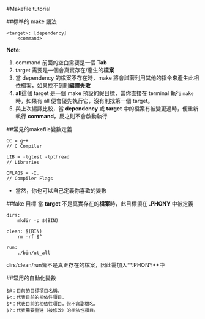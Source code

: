 #Makefile tutorial

##標準的 make 語法

    <target>: [dependency]
        <command>

**Note:**
1. command 前面的空白需要是一個 **Tab**
2. target 需要是一個會真實存在/產生的**檔案**
3. 當 dependency 的檔案不存在時，make 將會試著利用其他的指令來產生此相依檔案，如果找不到則**編譯失敗**
4. **all**這個 target 是一個 make 預設的假目標，當你直接在 terminal 執行 `make` 時，如果有 all 便會優先執行它，沒有則找第一個 target。
5. 與上次編譯比較，當 **dependency** 或 **target** 中的檔案有被變更過時，便重新執行 **command**，反之則不會啟動執行

##常見的makefile變數定義

    CC = g++
    // C Compiler

    LIB = -lgtest -lpthread
    // Libraries

    CFLAGS = -I.
    // Compiler Flags

- 當然，你也可以自己定義你喜歡的變數

##fake 目標
當 **target** 不是真實存在的**檔案**時，此目標須在 **.PHONY** 中被定義

    dirs:
        mkdir -p $(BIN)

    clean: $(BIN)
        rm -rf $^

    run:
        ./bin/ut_all

dirs/clean/run皆不是真正存在的檔案，因此需加入**.PHONY**中

##常用的自動化變數

    $@：目前的目標項目名稱。
    $<：代表目前的相依性項目。
    $*：代表目前的相依性項目，但不含副檔名。
    $?：代表需要重建（被修改）的相依性項目。
